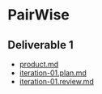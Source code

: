 # PairWise

## Deliverable 1
* [product.md](/deliverables/product.md)
* [iteration-01.plan.md](/deliverables/iteration-01.plan.md)
* [iteration-01.review.md](/deliverables/iteration-01.review.md)
